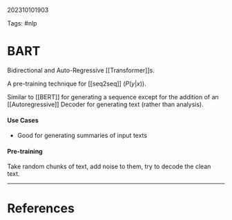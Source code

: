 202310101903

Tags: #nlp

# BART
Bidirectional and Auto-Regressive [[Transformer]]s.

A pre-training technique for [[seq2seq]] ($P(y|x)$).

Similar to [[BERT]] for generating a sequence except for the addition of an [[Autoregressive]] Decoder for generating text (rather than analysis).

#### Use Cases
- Good for generating summaries of input texts
#### Pre-training
Take random chunks of text, add noise to them, try to decode the clean text.

---
# References
